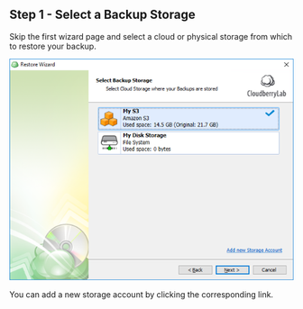 ## Step 1 - Select a Backup Storage

Skip the first wizard page and select a cloud or physical storage from which to restore your backup.

![](/assets/select-backup-storage.png)

You can add a new storage account by clicking the corresponding link.



